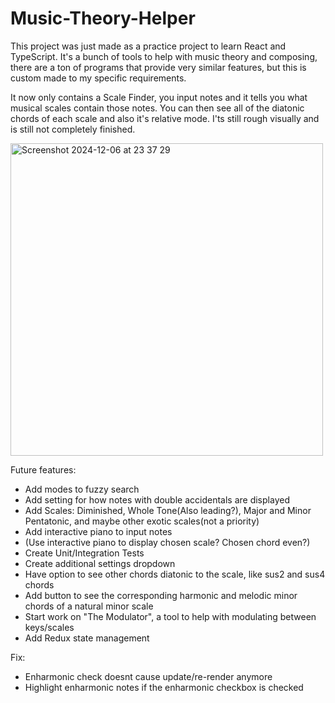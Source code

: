 # Music-Theory-Helper

This project was just made as a practice project to learn React and TypeScript. It's a bunch of tools to help with music theory and composing, there are a ton of programs that provide very similar features, but this is custom made to my specific requirements.

It now only contains a Scale Finder, you input notes and it tells you what musical scales contain those notes. You can then see all of the diatonic chords of each scale and also it's relative mode.
I'ts still rough visually and is still not completely finished.

<img width="500" alt="Screenshot 2024-12-06 at 23 37 29" src="https://github.com/user-attachments/assets/4df9833f-7580-48f4-8293-fddc5f480f30">


Future features:
- Add modes to fuzzy search
- Add setting for how notes with double accidentals are displayed
- Add Scales: Diminished, Whole Tone(Also leading?), Major and Minor Pentatonic, and maybe other exotic scales(not a priority)
- Add interactive piano to input notes
- (Use interactive piano to display chosen scale? Chosen chord even?)
- Create Unit/Integration Tests
- Create additional settings dropdown
- Have option to see other chords diatonic to the scale, like sus2 and sus4 chords
- Add button to see the corresponding harmonic and melodic minor chords of a natural minor scale
- Start work on "The Modulator", a tool to help with modulating between keys/scales
- Add Redux state management

Fix:
- Enharmonic check doesnt cause update/re-render anymore
- Highlight enharmonic notes if the enharmonic checkbox is checked